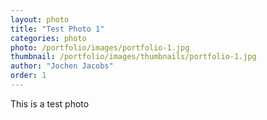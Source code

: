 ```yaml
---
layout: photo
title: "Test Photo 1"
categories: photo
photo: /portfolio/images/portfolio-1.jpg
thumbnail: /portfolio/images/thumbnails/portfolio-1.jpg
author: "Jochen Jacobs"
order: 1
---
```


This is a test photo
